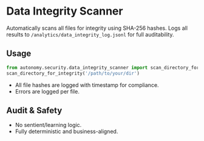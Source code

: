 # Data Integrity Scanner

Automatically scans all files for integrity using SHA-256 hashes. Logs all results to `/analytics/data_integrity_log.jsonl` for full auditability.

## Usage

```python
from autonomy.security.data_integrity_scanner import scan_directory_for_integrity
scan_directory_for_integrity('/path/to/your/dir')
```

- All file hashes are logged with timestamp for compliance.
- Errors are logged per file.

## Audit & Safety

- No sentient/learning logic.
- Fully deterministic and business-aligned.
